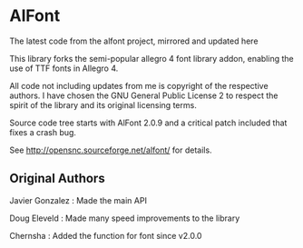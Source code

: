 # AlFont
The latest code from the alfont project, mirrored and updated here

This library forks the semi-popular allegro 4 font library addon, enabling the use of TTF fonts in Allegro 4.

All code not including updates from me is copyright of the respective authors. I have chosen the GNU General Public License 2 to respect the spirit of the library and its original licensing terms.

Source code tree starts with AlFont 2.0.9 and a critical patch included that fixes a crash bug.

See http://opensnc.sourceforge.net/alfont/ for details.

Original Authors
-------

Javier Gonzalez : Made the main API

Doug Eleveld : Made many speed improvements to the library

Chernsha : Added the function for font since v2.0.0
